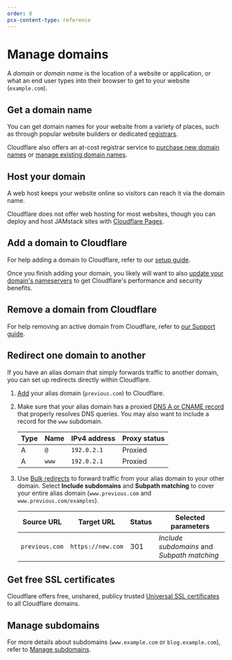 ```yaml
---
order: 0
pcx-content-type: reference
---
```


# Manage domains

A *domain* or *domain name* is the location of a website or application, or what an end user types into their browser to get to your website (`example.com`).

## Get a domain name

You can get domain names for your website from a variety of places, such as through popular website builders or dedicated [registrars](https://www.cloudflare.com/learning/dns/glossary/what-is-a-domain-name-registrar/).

Cloudflare also offers an at-cost registrar service to [purchase new domain names](https://developers.cloudflare.com/registrar/get-started/register-domain) or [manage existing domain names](https://developers.cloudflare.com/registrar/get-started/transfer-domain-to-cloudflare).

## Host your domain

A web host keeps your website online so visitors can reach it via the domain name.

Cloudflare does not offer web hosting for most websites, though you can deploy and host JAMstack sites with [Cloudflare Pages](https://developers.cloudflare.com/pages/).

## Add a domain to Cloudflare

For help adding a domain to Cloudflare, refer to our [setup guide](https://support.cloudflare.com/hc/articles/201720164#2YulMb5YJTVnMxgAgNWdS2).

Once you finish adding your domain, you likely will want to also [update your domain's nameservers](https://support.cloudflare.com/hc/articles/205195708) to get Cloudflare's performance and security benefits.

## Remove a domain from Cloudflare

For help removing an active domain from Cloudflare, refer to [our Support guide](https://support.cloudflare.com/hc/articles/360033554252).

## Redirect one domain to another

If you have an alias domain that simply forwards traffic to another domain, you can set up redirects directly within Cloudflare.

1.  [Add](#add-a-domain-to-Cloudflare) your alias domain (`previous.com`) to Cloudflare.

2.  Make sure that your alias domain has a proxied [DNS A or CNAME record](https://support.cloudflare.com/hc/articles/360019093151) that properly resolves DNS queries. You may also want to include a record for the `www` subdomain.

     <Example>

    | **Type** | **Name** | **IPv4 address** | **Proxy status** |
    | --- | --- | --- | --- |
    | A | `@` | `192.0.2.1`| Proxied |
    | A | `www` | `192.0.2.1`| Proxied |

     </Example>

3.  Use [Bulk redirects](https://developers.cloudflare.com/rules/bulk-redirects) to forward traffic from your alias domain to your other domain. Select **Include subdomains** and **Subpath matching** to cover your entire alias domain (`www.previous.com` and `www.previous.com/examples`).

     <Example>

    | **Source URL** | **Target URL** | **Status** | **Selected parameters** |
    | --------- | --------- | --- | --- |
    | `previous.com` | `https://new.com` | 301 | *Include subdomains* and *Subpath matching* |

     </Example>

## Get free SSL certificates

Cloudflare offers free, unshared, publicy trusted [Universal SSL certificates](https://developers.cloudflare.com/ssl/edge-certificates/universal-ssl) to all Cloudflare domains.

## Manage subdomains

For more details about subdomains (`www.example.com` or `blog.example.com`), refer to [Manage subdomains](../manage-subdomains).
